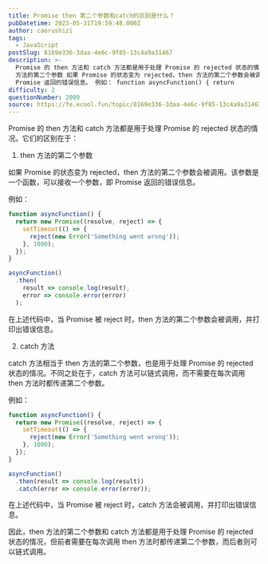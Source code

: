 ```yaml
---
title: Promise then 第二个参数和catch的区别是什么？
pubDatetime: 2023-05-31T19:59:48.000Z
author: caorushizi
tags:
  - JavaScript
postSlug: 8169e336-3daa-4e6c-9f85-13c4a9a31467
description: >-
  Promise 的 then 方法和 catch 方法都是用于处理 Promise 的 rejected 状态的情况。它们的区别在于： then
  方法的第二个参数 如果 Promise 的状态变为 rejected，then 方法的第二个参数会被调用。该参数是一个函数，可以接收一个参数，即
  Promise 返回的错误信息。 例如： function asyncFunction() { return
difficulty: 2
questionNumber: 2009
source: https://fe.ecool.fun/topic/8169e336-3daa-4e6c-9f85-13c4a9a31467
---
```


Promise 的 then 方法和 catch 方法都是用于处理 Promise 的 rejected 状态的情况。它们的区别在于：

1. then 方法的第二个参数

如果 Promise 的状态变为 rejected，then 方法的第二个参数会被调用。该参数是一个函数，可以接收一个参数，即 Promise 返回的错误信息。

例如：

```js
function asyncFunction() {
  return new Promise((resolve, reject) => {
    setTimeout(() => {
      reject(new Error('Something went wrong'));
    }, 1000);
  });
}

asyncFunction()
  .then(
    result => console.log(result), 
    error => console.error(error)
  );
```

在上述代码中，当 Promise 被 reject 时，then 方法的第二个参数会被调用，并打印出错误信息。

2. catch 方法

catch 方法相当于 then 方法的第二个参数，也是用于处理 Promise 的 rejected 状态的情况。不同之处在于，catch 方法可以链式调用，而不需要在每次调用 then 方法时都传递第二个参数。

例如：

```js
function asyncFunction() {
  return new Promise((resolve, reject) => {
    setTimeout(() => {
      reject(new Error('Something went wrong'));
    }, 1000);
  });
}

asyncFunction()
  .then(result => console.log(result))
  .catch(error => console.error(error));
```

在上述代码中，当 Promise 被 reject 时，catch 方法会被调用，并打印出错误信息。

因此，then 方法的第二个参数和 catch 方法都是用于处理 Promise 的 rejected 状态的情况，但前者需要在每次调用 then 方法时都传递第二个参数，而后者则可以链式调用。
